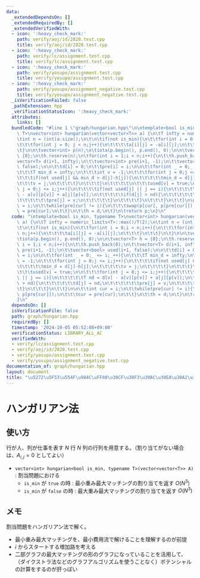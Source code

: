 ```yaml
---
data:
  _extendedDependsOn: []
  _extendedRequiredBy: []
  _extendedVerifiedWith:
  - icon: ':heavy_check_mark:'
    path: verify/aoj/id/2828.test.cpp
    title: verify/aoj/id/2828.test.cpp
  - icon: ':heavy_check_mark:'
    path: verify/lc/assignment.test.cpp
    title: verify/lc/assignment.test.cpp
  - icon: ':heavy_check_mark:'
    path: verify/yosupo/assignment.test.cpp
    title: verify/yosupo/assignment.test.cpp
  - icon: ':heavy_check_mark:'
    path: verify/yosupo/assignment_negative.test.cpp
    title: verify/yosupo/assignment_negative.test.cpp
  _isVerificationFailed: false
  _pathExtension: hpp
  _verificationStatusIcon: ':heavy_check_mark:'
  attributes:
    links: []
  bundledCode: "#line 1 \"graph/hungarian.hpp\"\n\ntemplate<bool is_min, typename\
    \ T>\nvector<int> hungarian(vector<vector<T>> a) {\n\tT infty = numeric_limits<T>::max()/T(2);\n\
    \tint n = (int)a.size();\n\t\n\tif(not is_min){\n\t\tfor(int i = 0;i < n;i++){\n\
    \t\t\tfor(int j = 0; j < n;j++){\n\t\t\t\ta[i][j] = -a[i][j];\n\t\t\t}\n\t\t}\n\
    \t}\n\n\tvector<int> p(n);\n\tiota(p.begin(), p.end(), 0);\n\n\tvector<T> h =\
    \ {0};\n\th.reserve(n);\n\tfor(int i = 1;i < n;i++){\n\t\th.push_back(0);\n\t\t\
    vector<T> d(i+1, infty);\n\t\tvector<int> pre(i+1, -1);\n\t\tvector<bool> used(i+1,\
    \ false);\n\n\t\td[i] = 0;\n\t\tpre[i] = i;\n\n\t\tfor(int _ = 0;_ <= i;_++){\n\
    \t\t\tT min_d = infty;\n\t\t\tint v = -1;\n\t\t\tfor(int j = 0;j <= i;j++){\n\t\
    \t\t\tif(not used[j] && min_d > d[j]-h[j]){\n\t\t\t\t\tmin_d = d[j]-h[j];\n\t\t\
    \t\t\tv = j;\n\t\t\t\t}\n\t\t\t}\n\t\t\t\t\n\t\t\tused[v] = true;\n\n\t\t\tfor(int\
    \ j = 0;j <= i;j++){\n\t\t\t\tif(not used[j] || j == i){\n\t\t\t\t\tT nd = d[v]\
    \ - a[v][p[v]] + a[j][p[v]];\n\t\t\t\t\tif(d[j] > nd){\n\t\t\t\t\t\td[j] = nd;\n\
    \t\t\t\t\t\tpre[j] = v;\n\t\t\t\t\t}\n\t\t\t\t}\n\t\t\t}\n\t\t}\n\n\t\tint cur\
    \ = i;\n\t\twhile(pre[cur] != i){\n\t\t\tswap(p[cur], p[pre[cur]]);\n\t\t\tcur\
    \ = pre[cur];\n\t\t}\n\t\th = d;\n\t}\n\treturn p;\n}\n"
  code: "\ntemplate<bool is_min, typename T>\nvector<int> hungarian(vector<vector<T>>\
    \ a) {\n\tT infty = numeric_limits<T>::max()/T(2);\n\tint n = (int)a.size();\n\
    \t\n\tif(not is_min){\n\t\tfor(int i = 0;i < n;i++){\n\t\t\tfor(int j = 0; j <\
    \ n;j++){\n\t\t\t\ta[i][j] = -a[i][j];\n\t\t\t}\n\t\t}\n\t}\n\n\tvector<int> p(n);\n\
    \tiota(p.begin(), p.end(), 0);\n\n\tvector<T> h = {0};\n\th.reserve(n);\n\tfor(int\
    \ i = 1;i < n;i++){\n\t\th.push_back(0);\n\t\tvector<T> d(i+1, infty);\n\t\tvector<int>\
    \ pre(i+1, -1);\n\t\tvector<bool> used(i+1, false);\n\n\t\td[i] = 0;\n\t\tpre[i]\
    \ = i;\n\n\t\tfor(int _ = 0;_ <= i;_++){\n\t\t\tT min_d = infty;\n\t\t\tint v\
    \ = -1;\n\t\t\tfor(int j = 0;j <= i;j++){\n\t\t\t\tif(not used[j] && min_d > d[j]-h[j]){\n\
    \t\t\t\t\tmin_d = d[j]-h[j];\n\t\t\t\t\tv = j;\n\t\t\t\t}\n\t\t\t}\n\t\t\t\t\n\
    \t\t\tused[v] = true;\n\n\t\t\tfor(int j = 0;j <= i;j++){\n\t\t\t\tif(not used[j]\
    \ || j == i){\n\t\t\t\t\tT nd = d[v] - a[v][p[v]] + a[j][p[v]];\n\t\t\t\t\tif(d[j]\
    \ > nd){\n\t\t\t\t\t\td[j] = nd;\n\t\t\t\t\t\tpre[j] = v;\n\t\t\t\t\t}\n\t\t\t\
    \t}\n\t\t\t}\n\t\t}\n\n\t\tint cur = i;\n\t\twhile(pre[cur] != i){\n\t\t\tswap(p[cur],\
    \ p[pre[cur]]);\n\t\t\tcur = pre[cur];\n\t\t}\n\t\th = d;\n\t}\n\treturn p;\n\
    }\n"
  dependsOn: []
  isVerificationFile: false
  path: graph/hungarian.hpp
  requiredBy: []
  timestamp: '2024-10-05 05:52:08+09:00'
  verificationStatus: LIBRARY_ALL_AC
  verifiedWith:
  - verify/lc/assignment.test.cpp
  - verify/aoj/id/2828.test.cpp
  - verify/yosupo/assignment.test.cpp
  - verify/yosupo/assignment_negative.test.cpp
documentation_of: graph/hungarian.hpp
layout: document
title: "\u5272\u5F53\u554F\u984C\uFF08\u30CF\u30F3\u30AC\u30EA\u30A2\u30F3\u6CD5\uFF09"
---
```


# ハンガリアン法

## 使い方

行が人、列が仕事を表す $N$ 行 $N$ 列の行列を用意する。（割り当てがない場合は、$A_{i, j} = 0$ としてよい）

- ``vector<int> hungarian<bool is_min, typename T>(vector<vector<T>> A)`` : 割当問題における
  - ``is_min`` が ``true`` の時 : 最小重み最大マッチングの割り当てを返す $O(N^3)$
  - ``is_min`` が ``false`` の時 : 最大重み最大マッチングの割り当てを返す $O(N^3)$

## メモ

割当問題をハンガリアン法で解く。

- 最小重み最大マッチングを、最小費用流で解けることを理解するのが前提
- $i$ からスタートする増加路を考える
- 二部グラフの最大マッチングの形のグラフになっていることを活用して、（ダイクストラ法などのグラフアルゴリズムを使うことなく）ポテンシャルの計算をするのが肝っぽい
